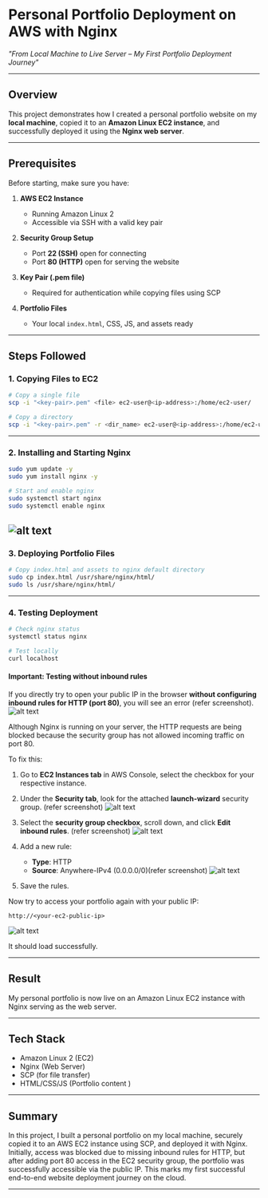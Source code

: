 # Personal Portfolio Deployment on AWS with Nginx

*"From Local Machine to Live Server – My First Portfolio Deployment Journey"*

---

## Overview

This project demonstrates how I created a personal portfolio website on my **local machine**, copied it to an **Amazon Linux EC2 instance**, and successfully deployed it using the **Nginx web server**.

---

## Prerequisites

Before starting, make sure you have:

1. **AWS EC2 Instance**

   * Running Amazon Linux 2
   * Accessible via SSH with a valid key pair

2. **Security Group Setup**

   * Port **22 (SSH)** open for connecting
   * Port **80 (HTTP)** open for serving the website

3. **Key Pair (.pem file)**

   * Required for authentication while copying files using SCP

4. **Portfolio Files**

   * Your local `index.html`, CSS, JS, and assets ready

---

## Steps Followed

### 1. Copying Files to EC2

```bash
# Copy a single file
scp -i "<key-pair>.pem" <file> ec2-user@<ip-address>:/home/ec2-user/

# Copy a directory
scp -i "<key-pair>.pem" -r <dir_name> ec2-user@<ip-address>:/home/ec2-user/
```

---

### 2. Installing and Starting Nginx

```bash
sudo yum update -y
sudo yum install nginx -y

# Start and enable nginx
sudo systemctl start nginx
sudo systemctl enable nginx
```
![alt text](Screenshots/Error.png)
---

### 3. Deploying Portfolio Files

```bash
# Copy index.html and assets to nginx default directory
sudo cp index.html /usr/share/nginx/html/
sudo ls /usr/share/nginx/html/
```

---

### 4. Testing Deployment

```bash
# Check nginx status
systemctl status nginx

# Test locally
curl localhost
```

#### Important: Testing without inbound rules

If you directly try to open your public IP in the browser **without configuring inbound rules for HTTP (port 80)**, you will see an error (refer screenshot).
![alt text](image-2.png)

Although Nginx is running on your server, the HTTP requests are being blocked because the security group has not allowed incoming traffic on port 80.

To fix this:

1. Go to **EC2 Instances tab** in AWS Console, select the checkbox for your respective instance.
2. Under the **Security tab**, look for the attached **launch-wizard** security group. (refer screenshot)
![alt text](Screenshots/1.Launch.png)
3. Select the **security group checkbox**, scroll down, and click **Edit inbound rules**. (refer screenshot)
![alt text](Screenshots/2.Edit.png)
4. Add a new rule:

   * **Type**: HTTP
   * **Source**: Anywhere-IPv4 (0.0.0.0/0)(refer screenshot)
   ![alt text](Screenshots/3.Add%20Rules.png)  
5. Save the rules.

Now try to access your portfolio again with your public IP:

```
http://<your-ec2-public-ip>
```
![alt text](Screenshots/4.Portfolio.png)

It should load successfully.

---

## Result

My personal portfolio is now live on an Amazon Linux EC2 instance with Nginx serving as the web server.

---

## Tech Stack

* Amazon Linux 2 (EC2)
* Nginx (Web Server)
* SCP (for file transfer)
* HTML/CSS/JS (Portfolio content )

---

## Summary 

In this project, I built a personal portfolio on my local machine, securely copied it to an AWS EC2 instance using SCP, and deployed it with Nginx. Initially, access was blocked due to missing inbound rules for HTTP, but after adding port 80 access in the EC2 security group, the portfolio was successfully accessible via the public IP. This marks my first successful end-to-end website deployment journey on the cloud.

---

